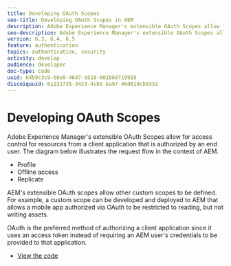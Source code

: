 ```yaml
---
title: Developing OAuth Scopes
seo-title: Developing OAuth Scopes in AEM
description: Adobe Experience Manager's extensible OAuth Scopes allow for access control for resources from a client application that is authorized by an end user. The diagram below illustrates the request flow in the context of AEM.
seo-description: Adobe Experience Manager's extensible OAuth Scopes allow for access control for resources from a client application that is authorized by an end user. The diagram below illustrates the request flow in the context of AEM.
version: 6.3, 6.4, 6.5
feature: authentication
topics: authentication, security
activity: develop
audience: developer
doc-type: code
uuid: 64b9c3c9-b8e0-46d7-a510-601b69719910
discoiquuid: 61232735-3423-4cb5-ba97-46d019cb9332
---
```


# Developing OAuth Scopes

Adobe Experience Manager's extensible OAuth Scopes allow for access control for resources from a client application that is authorized by an end user. The diagram below illustrates the request flow in the context of AEM.

* Profile
* Offline access
* Replicate

AEM's extensible OAuth scopes allow other custom scopes to be defined. For example, a custom scope can be developed and deployed to AEM that allows a mobile app authorized via OAuth to be restricted to reading, but not writing assets.

OAuth is the preferred method of authorizing a client application since it uses an access token instead of requiring an AEM user's credentials to be provided to that application.

* [View the code](https://github.com/Adobe-Consulting-Services/acs-aem-samples/tree/master/bundle/src/main/java/com/adobe/acs/samples/authentication/oauth/impl/SampleScopeWithPrivileges.java)
